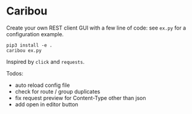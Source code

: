 # Caribou

Create your own REST client GUI with a few line of code: 
see `ex.py` for a configuration example.

```
pip3 install -e .
caribou ex.py
```

Inspired by `click` and `requests`.

Todos:

- auto reload config file
- check for route / group duplicates
- fix request preview for Content-Type other than json
- add open in editor button
